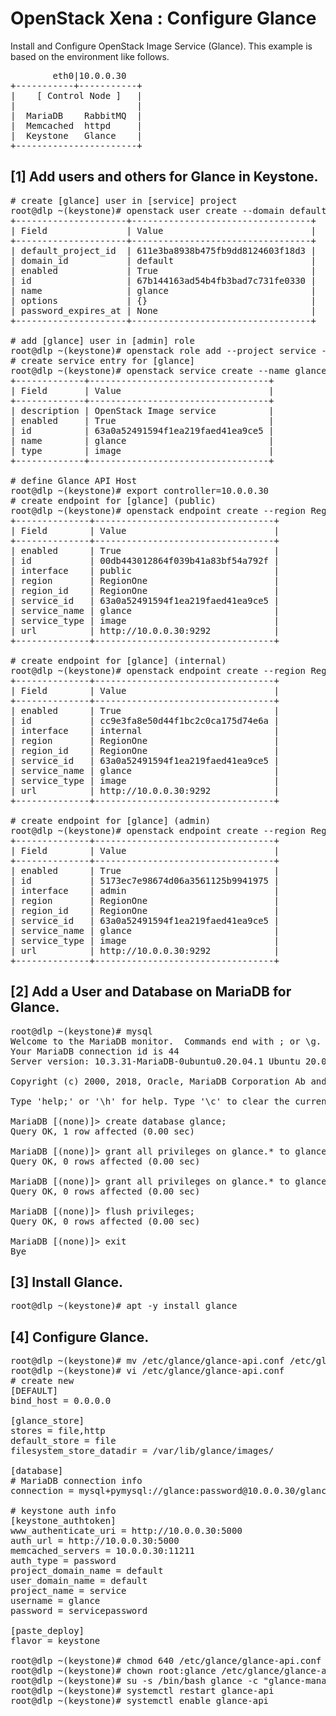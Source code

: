 # OpenStack Xena : Configure Glance

	
Install and Configure OpenStack Image Service (Glance).
This example is based on the environment like follows.
<pre>        eth0|10.0.0.30 
+-----------+-----------+
|    [ Control Node ]   |
|                       |
|  MariaDB    RabbitMQ  |
|  Memcached  httpd     |
|  Keystone   Glance    |
+-----------------------+</pre>

## [1]	Add users and others for Glance in Keystone.
<pre>
# create [glance] user in [service] project
root@dlp ~(keystone)# openstack user create --domain default --project service --password servicepassword glance
+---------------------+----------------------------------+
| Field               | Value                            |
+---------------------+----------------------------------+
| default_project_id  | 611e3ba8938b475fb9dd8124603f18d3 |
| domain_id           | default                          |
| enabled             | True                             |
| id                  | 67b144163ad54b4fb3bad7c731fe0330 |
| name                | glance                           |
| options             | {}                               |
| password_expires_at | None                             |
+---------------------+----------------------------------+

# add [glance] user in [admin] role
root@dlp ~(keystone)# openstack role add --project service --user glance admin
# create service entry for [glance]
root@dlp ~(keystone)# openstack service create --name glance --description "OpenStack Image service" image
+-------------+----------------------------------+
| Field       | Value                            |
+-------------+----------------------------------+
| description | OpenStack Image service          |
| enabled     | True                             |
| id          | 63a0a52491594f1ea219faed41ea9ce5 |
| name        | glance                           |
| type        | image                            |
+-------------+----------------------------------+

# define Glance API Host
root@dlp ~(keystone)# export controller=10.0.0.30
# create endpoint for [glance] (public)
root@dlp ~(keystone)# openstack endpoint create --region RegionOne image public http://$controller:9292
+--------------+----------------------------------+
| Field        | Value                            |
+--------------+----------------------------------+
| enabled      | True                             |
| id           | 00db443012864f039b41a83bf54a792f |
| interface    | public                           |
| region       | RegionOne                        |
| region_id    | RegionOne                        |
| service_id   | 63a0a52491594f1ea219faed41ea9ce5 |
| service_name | glance                           |
| service_type | image                            |
| url          | http://10.0.0.30:9292            |
+--------------+----------------------------------+

# create endpoint for [glance] (internal)
root@dlp ~(keystone)# openstack endpoint create --region RegionOne image internal http://$controller:9292
+--------------+----------------------------------+
| Field        | Value                            |
+--------------+----------------------------------+
| enabled      | True                             |
| id           | cc9e3fa8e50d44f1bc2c0ca175d74e6a |
| interface    | internal                         |
| region       | RegionOne                        |
| region_id    | RegionOne                        |
| service_id   | 63a0a52491594f1ea219faed41ea9ce5 |
| service_name | glance                           |
| service_type | image                            |
| url          | http://10.0.0.30:9292            |
+--------------+----------------------------------+

# create endpoint for [glance] (admin)
root@dlp ~(keystone)# openstack endpoint create --region RegionOne image admin http://$controller:9292
+--------------+----------------------------------+
| Field        | Value                            |
+--------------+----------------------------------+
| enabled      | True                             |
| id           | 5173ec7e98674d06a3561125b9941975 |
| interface    | admin                            |
| region       | RegionOne                        |
| region_id    | RegionOne                        |
| service_id   | 63a0a52491594f1ea219faed41ea9ce5 |
| service_name | glance                           |
| service_type | image                            |
| url          | http://10.0.0.30:9292            |
+--------------+----------------------------------+</pre>

## [2]	Add a User and Database on MariaDB for Glance.
<pre>
root@dlp ~(keystone)# mysql
Welcome to the MariaDB monitor.  Commands end with ; or \g.
Your MariaDB connection id is 44
Server version: 10.3.31-MariaDB-0ubuntu0.20.04.1 Ubuntu 20.04

Copyright (c) 2000, 2018, Oracle, MariaDB Corporation Ab and others.

Type 'help;' or '\h' for help. Type '\c' to clear the current input statement.

MariaDB [(none)]> create database glance; 
Query OK, 1 row affected (0.00 sec)

MariaDB [(none)]> grant all privileges on glance.* to glance@'localhost' identified by 'password'; 
Query OK, 0 rows affected (0.00 sec)

MariaDB [(none)]> grant all privileges on glance.* to glance@'%' identified by 'password'; 
Query OK, 0 rows affected (0.00 sec)

MariaDB [(none)]> flush privileges; 
Query OK, 0 rows affected (0.00 sec)

MariaDB [(none)]> exit
Bye</pre>

## [3]	Install Glance.
<pre>
root@dlp ~(keystone)# apt -y install glance</pre>

## [4]	Configure Glance.
<pre>
root@dlp ~(keystone)# mv /etc/glance/glance-api.conf /etc/glance/glance-api.conf.org
root@dlp ~(keystone)# vi /etc/glance/glance-api.conf
# create new
[DEFAULT]
bind_host = 0.0.0.0

[glance_store]
stores = file,http
default_store = file
filesystem_store_datadir = /var/lib/glance/images/

[database]
# MariaDB connection info
connection = mysql+pymysql://glance:password@10.0.0.30/glance

# keystone auth info
[keystone_authtoken]
www_authenticate_uri = http://10.0.0.30:5000
auth_url = http://10.0.0.30:5000
memcached_servers = 10.0.0.30:11211
auth_type = password
project_domain_name = default
user_domain_name = default
project_name = service
username = glance
password = servicepassword

[paste_deploy]
flavor = keystone

root@dlp ~(keystone)# chmod 640 /etc/glance/glance-api.conf
root@dlp ~(keystone)# chown root:glance /etc/glance/glance-api.conf
root@dlp ~(keystone)# su -s /bin/bash glance -c "glance-manage db_sync"
root@dlp ~(keystone)# systemctl restart glance-api
root@dlp ~(keystone)# systemctl enable glance-api</pre>
